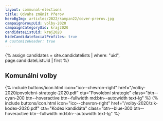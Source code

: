 ```yaml
---
layout: communal-elections
title: Odvaha změnit Přerov
heroBgImg: articles/2022/kampan22/cover-prerov.jpg
campaignGroupUid: volby-2020
campaignCategoryUid: kraj2020
candidateListUid: kraj2020
hideCandidateSocialProfiles: true
# customizeHeader: true
---
```

{% assign candidates = site.candidatelists | where: "uid", page.candidateListUid | first %}
<!-- {% capture mainContent %}
  <h1 class="head-alt-lg md:head-alt-xl text-center">Krajské volby 2020</h1>
{% endcapture %} -->

<!-- {% capture subContent %}
  <h2 class="head-alt-base md:head-alt-md mt-2 text-center">Šance <strong>změnit budoucnost</strong></h2>
{% endcapture %} -->

<!-- {% include elections-header.html img=page.img bgImg=page.heroBgImg mainContent=mainContent subContent=subContent candidateListNumber=candidates.number %} -->

<h2 class="head-alt-base md:head-alt-md mt-2">Komunální volby</h2>
<div class="mt-4 md:mt-8 space-y-4">
  {% include buttons/icon.html icon="ico--chevron-right" href="/volby-2020/povolebni-strategie-2020.pdf" cta="Povolební strategie" class="btn--cyan-200 btn--hoveractive btn--fullwidth md:btn--autowidth text-lg" %}
  {% include buttons/icon.html icon="ico--chevron-right" href="/volby-2020/zlk-kodex-2020.pdf" cta="Kodex kandidáta" class="btn--blue-300 btn--hoveractive btn--fullwidth md:btn--autowidth text-lg" %}
</div>
